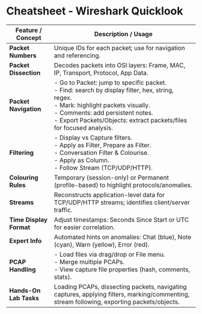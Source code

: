 # Cheatsheet - Wireshark Quicklook

| Feature / Concept            | Description / Usage                                                                 |
|-------------------------------|-----------------------------------------------------------------------------------|
| **Packet Numbers**            | Unique IDs for each packet; use for navigation and referencing.                    |
| **Packet Dissection**         | Decodes packets into OSI layers: Frame, MAC, IP, Transport, Protocol, App Data.   |
| **Packet Navigation**         | - Go to Packet: jump to specific packet. <br> - Find: search by display filter, hex, string, regex. <br> - Mark: highlight packets visually. <br> - Comments: add persistent notes. <br> - Export Packets/Objects: extract packets/files for focused analysis. |
| **Filtering**                 | - Display vs Capture filters. <br> - Apply as Filter, Prepare as Filter. <br> - Conversation Filter & Colourise. <br> - Apply as Column. <br> - Follow Stream (TCP/UDP/HTTP). |
| **Colouring Rules**           | Temporary (session-only) or Permanent (profile-based) to highlight protocols/anomalies. |
| **Streams**                   | Reconstructs application-level data for TCP/UDP/HTTP streams; identifies client/server traffic. |
| **Time Display Format**       | Adjust timestamps: Seconds Since Start or UTC for easier correlation.             |
| **Expert Info**               | Automated hints on anomalies: Chat (blue), Note (cyan), Warn (yellow), Error (red). |
| **PCAP Handling**             | - Load files via drag/drop or File menu. <br> - Merge multiple PCAPs. <br> - View capture file properties (hash, comments, stats). |
| **Hands-On Lab Tasks**        | Loading PCAPs, dissecting packets, navigating captures, applying filters, marking/commenting, stream following, exporting packets/objects. |


